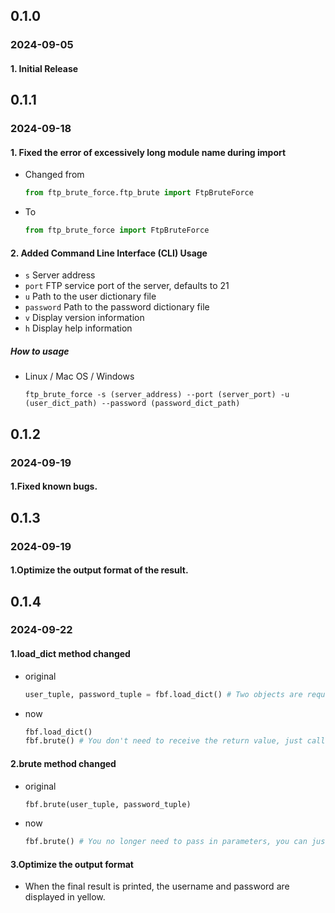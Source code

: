 ## 0.1.0 

### 2024-09-05 

#### 1. Initial Release

## 0.1.1 

### 2024-09-18 

#### 1. Fixed the error of excessively long module name during import

- Changed from

	```python
	from ftp_brute_force.ftp_brute import FtpBruteForce
	```

- To

	```python
	from ftp_brute_force import FtpBruteForce
	```

#### 2. Added Command Line Interface (CLI) Usage
- `s` Server address
- `port` FTP service port of the server, defaults to 21
- `u` Path to the user dictionary file
- `password` Path to the password dictionary file
- `v` Display version information
- `h` Display help information

##### How to usage
- Linux / Mac OS / Windows

	```shell
	ftp_brute_force -s (server_address) --port (server_port) -u (user_dict_path) --password (password_dict_path)
	```

## 0.1.2
### 2024-09-19
#### 1.Fixed known bugs.

## 0.1.3
### 2024-09-19
#### 1.Optimize the output format of the result.

## 0.1.4
### 2024-09-22
#### 1.load_dict method changed
- original
    ```python
    user_tuple, password_tuple = fbf.load_dict() # Two objects are required to receive the entire tuple of username and password.
    ```
- now
    ```python
    fbf.load_dict()
    fbf.brute() # You don't need to receive the return value, just call the brute() method.
    ```
#### 2.brute method changed
- original
    ```python
    fbf.brute(user_tuple, password_tuple)
    ```
- now
    ```python
    fbf.brute() # You no longer need to pass in parameters, you can just call them directly.
    ```
#### 3.Optimize the output format
- When the final result is printed, the username and password are displayed in yellow.
